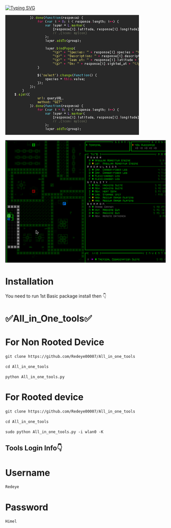 [![Typing SVG](https://readme-typing-svg.herokuapp.com?font=Neuton&size=25&color=30FF40&background=000000&center=true&vCenter=true&width=360&height=60&lines=Hello+World%2C+I'm+Mr.+Himel+....;Iam+a+Noob+Hacker+from+Dhaka+Bangkadesh+🔥+🤙+)](https://git.io/typing-svg)

<img src="https://github.com/MRVIVEK-CODER/Decompiler/blob/main/106824690-8dd73a00-66ad-11eb-89e2-53e13ac6f594.gif" alt="" border="0" />

![Alt text](https://github.com/MRVIVEK-CODER/MRVIVEK-CODER/raw/main/md7Oqrf.gif)

# Installation
You need to run 1st Basic package install then 👇


# ✅All_in_One_tools✅
# For Non Rooted Device
``` 
git clone https://github.com/Redeye00007/All_in_one_tools

cd All_in_one_tools

python All_in_one_tools.py
```
# For Rooted device

``` 
git clone https://github.com/Redeye00007/All_in_one_tools

cd All_in_one_tools

sudo python All_in_one_tools.py -i wlan0 -K
```

## Tools Login Info👇

# Username
```
Redeye
```
# Password
```
Himel
```

